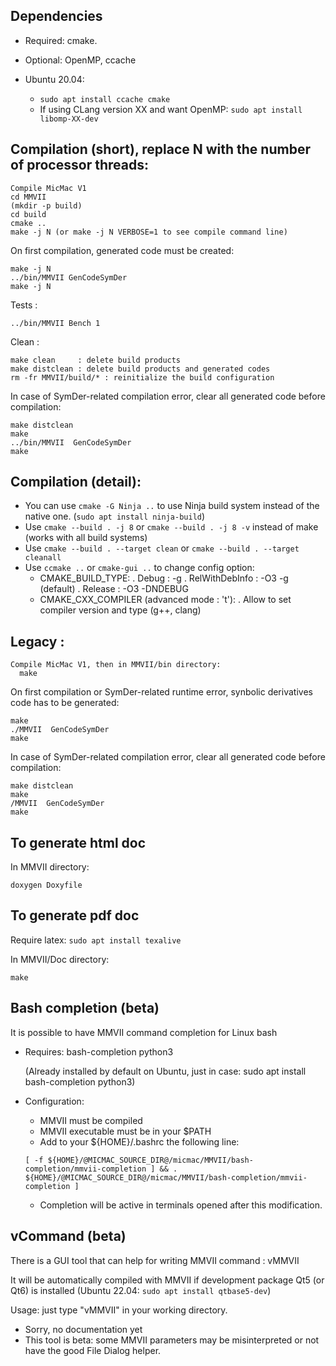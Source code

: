 Dependencies
------------
  - Required: cmake.
  - Optional: OpenMP, ccache

  - Ubuntu 20.04:
    - `sudo apt install ccache cmake`
    - If using CLang version XX and want OpenMP: `sudo apt install libomp-XX-dev`


Compilation (short), replace N with the number of processor threads:
--------------------
    Compile MicMac V1
    cd MMVII
    (mkdir -p build)
    cd build
    cmake ..
    make -j N (or make -j N VERBOSE=1 to see compile command line)

 On first compilation, generated code must be created:

    make -j N
    ../bin/MMVII GenCodeSymDer
    make -j N

 Tests :

    ../bin/MMVII Bench 1


 Clean :

    make clean     : delete build products
    make distclean : delete build products and generated codes
    rm -fr MMVII/build/* : reinitialize the build configuration

 In case of SymDer-related compilation error, clear all generated code before compilation:

    make distclean
    make
    ../bin/MMVII  GenCodeSymDer
    make

Compilation (detail):
--------------------
 - You can use `cmake -G Ninja ..` to use Ninja build system instead of the native one. (`sudo apt install ninja-build`)
 - Use `cmake --build . -j 8` or `cmake --build . -j 8 -v` instead of make (works with all build systems)
 - Use `cmake --build . --target clean` or `cmake --build . --target cleanall`
 - Use `ccmake ..` or `cmake-gui ..` to change config option:
   - CMAKE_BUILD_TYPE:
       . Debug : -g
       . RelWithDebInfo : -O3 -g  (default)
       . Release : -O3 -DNDEBUG
    - CMAKE_CXX_COMPILER (advanced mode : 't'):
       . Allow to set compiler version and type (g++, clang)


Legacy :
--------
    Compile MicMac V1, then in MMVII/bin directory:
      make

   On first compilation or SymDer-related runtime error, synbolic derivatives code has to be generated:
 
    make
    ./MMVII  GenCodeSymDer
    make
 
   In case of SymDer-related compilation error, clear all generated code before compilation:
 
    make distclean
    make
    /MMVII  GenCodeSymDer
    make


To generate html doc
--------------------
In MMVII directory:

    doxygen Doxyfile 


To generate pdf doc
-------------------

Require latex: `sudo apt install texalive`

In MMVII/Doc directory:

    make


Bash completion (beta)
----------------------

It is possible to have MMVII command completion for Linux bash

- Requires: bash-completion python3

   (Already installed by default on Ubuntu, just in case:  sudo apt install bash-completion python3)

- Configuration:
  - MMVII must be compiled
  - MMVII executable must be in your $PATH
  - Add to your ${HOME}/.bashrc the following line:

   `[ -f ${HOME}/@MICMAC_SOURCE_DIR@/micmac/MMVII/bash-completion/mmvii-completion ] && . ${HOME}/@MICMAC_SOURCE_DIR@/micmac/MMVII/bash-completion/mmvii-completion ]`
  - Completion will be active in terminals opened after this modification.


vCommand (beta)
---------------
There is a GUI tool that can help for writing MMVII command : vMMVII

It will be automatically compiled with MMVII if development package Qt5 (or Qt6) is installed (Ubuntu 22.04: `sudo apt install qtbase5-dev`)

Usage: just type "vMMVII" in your working directory.

- Sorry, no documentation yet
- This tool is beta: some MMVII parameters may be misinterpreted or not have the good File Dialog helper.
